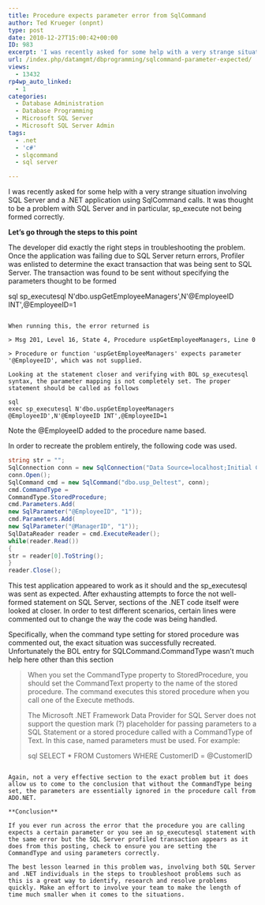 ```yaml
---
title: Procedure expects parameter error from SqlCommand
author: Ted Krueger (onpnt)
type: post
date: 2010-12-27T15:00:42+00:00
ID: 983
excerpt: 'I was recently asked for some help with a very strange situation involving SQL Server and a .NET application using SqlCommand calls.  It was thought to be a problem with SQL Server and in particular, sp_execute not being formed correctly.'
url: /index.php/datamgmt/dbprogramming/sqlcommand-parameter-expected/
views:
  - 13432
rp4wp_auto_linked:
  - 1
categories:
  - Database Administration
  - Database Programming
  - Microsoft SQL Server
  - Microsoft SQL Server Admin
tags:
  - .net
  - 'c#'
  - slqcommand
  - sql server

---
```

I was recently asked for some help with a very strange situation involving SQL Server and a .NET application using SqlCommand calls. It was thought to be a problem with SQL Server and in particular, sp_execute not being formed correctly.

**Let’s go through the steps to this point**

The developer did exactly the right steps in troubleshooting the problem. Once the application was failing due to SQL Server return errors, Profiler was enlisted to determine the exact transaction that was being sent to SQL Server. The transaction was found to be sent without specifying the parameters thought to be formed

sql
sp_executesql N'dbo.uspGetEmployeeManagers',N'@EmployeeID INT',@EmployeeID=1
```

When running this, the error returned is

> Msg 201, Level 16, State 4, Procedure uspGetEmployeeManagers, Line 0
  
> Procedure or function 'uspGetEmployeeManagers' expects parameter '@EmployeeID', which was not supplied.

Looking at the statement closer and verifying with BOL sp_executesql syntax, the parameter mapping is not completely set. The proper statement should be called as follows

sql
exec sp_executesql N'dbo.uspGetEmployeeManagers @EmployeeID',N'@EmployeeID INT',@EmployeeID=1
```

Note the @EmployeeID added to the procedure name based.

In order to recreate the problem entirely, the following code was used.

```csharp
string str = ""; 
SqlConnection conn = new SqlConnection("Data Source=localhost;Initial Catalog=AdventureWorks;Integrated Security=SSPI;"); 
conn.Open();
SqlCommand cmd = new SqlCommand("dbo.usp_Deltest", conn); 
cmd.CommandType = 
CommandType.StoredProcedure; 
cmd.Parameters.Add(
new SqlParameter("@EmployeeID", "1")); 
cmd.Parameters.Add(
new SqlParameter("@ManagerID", "1")); 
SqlDataReader reader = cmd.ExecuteReader(); 
while(reader.Read()) 
{
str = reader[0].ToString();
}
reader.Close();
```

This test application appeared to work as it should and the sp_executesql was sent as expected. After exhausting attempts to force the not well-formed statement on SQL Server, sections of the .NET code itself were looked at closer. In order to test different scenarios, certain lines were commented out to change the way the code was being handled.

Specifically, when the command type setting for stored procedure was commented out, the exact situation was successfully recreated. Unfortunately the BOL entry for SQLCommand.CommandType wasn’t much help here other than this section

> When you set the CommandType property to StoredProcedure, you should set the CommandText property to the name of the stored procedure. The command executes this stored procedure when you call one of the Execute methods.
> 
> The Microsoft .NET Framework Data Provider for SQL Server does not support the question mark (?) placeholder for passing parameters to a SQL Statement or a stored procedure called with a CommandType of Text. In this case, named parameters must be used. For example: 
> 
> sql
SELECT * FROM Customers WHERE CustomerID = @CustomerID
```

Again, not a very effective section to the exact problem but it does allow us to come to the conclusion that without the CommandType being set, the parameters are essentially ignored in the procedure call from ADO.NET.

**Conclusion**

If you ever run across the error that the procedure you are calling expects a certain parameter or you see an sp_executesql statement with the same error but the SQL Server profiled transaction appears as it does from this posting, check to ensure you are setting the CommandType and using parameters correctly.

The best lesson learned in this problem was, involving both SQL Server and .NET individuals in the steps to troubleshoot problems such as this is a great way to identify, research and resolve problems quickly. Make an effort to involve your team to make the length of time much smaller when it comes to the situations.
